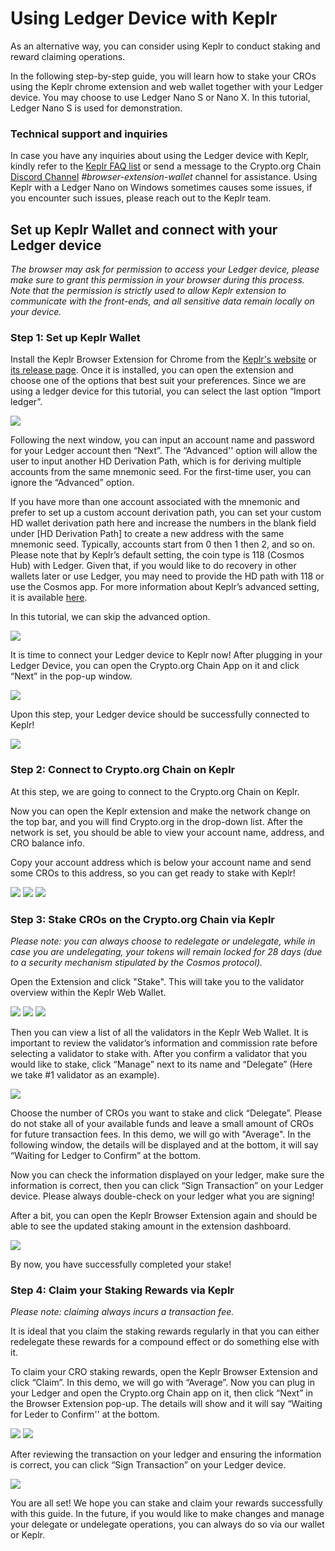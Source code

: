 # Using Ledger Device with Keplr 

As an alternative way, you can consider using Keplr to conduct staking and reward claiming operations. 

In the following step-by-step guide, you will learn how to stake your CROs using the Keplr chrome extension and web wallet together with your Ledger device. You may choose to use Ledger Nano S or Nano X. In this tutorial, Ledger Nano S is used for demonstration.

### Technical support and inquiries
In case you have any inquiries about using the Ledger device with Keplr, kindly refer to the [Keplr FAQ list](https://faq.keplr.app/) or send a message to the Crypto.org Chain [Discord Channel](https://discord.com/invite/pahqHz26q4) *#browser-extension-wallet* channel for assistance. Using Keplr with a Ledger Nano on Windows sometimes causes some issues, if you encounter such issues, please reach out to the Keplr team.

## Set up Keplr Wallet and connect with your Ledger device
*The browser may ask for permission to access your Ledger device, please make sure to grant this permission in your browser during this process. Note that the permission is strictly used to allow Keplr extension to communicate with the front-ends, and all sensitive data remain locally on your device.*

### Step 1: Set up Keplr Wallet
Install the Keplr Browser Extension for Chrome from the [Keplr's website](https://www.keplr.app/) or [its release page](https://github.com/chainapsis/keplr-extension/releases). Once it is installed, you can open the extension and choose one of the options that best suit your preferences. Since we are using a ledger device for this tutorial, you can select the last option “Import ledger”.

<img src="./assets/keplr_wallet/s1-1.png" />

Following the next window, you can input an account name and password for your Ledger account then “Next”. The “Advanced'' option will allow the user to input another HD Derivation Path, which is for deriving multiple accounts from the same mnemonic seed. For the first-time user, you can ignore the “Advanced” option. 

If you have more than one account associated with the mnemonic and prefer to set up a custom account derivation path, you can set your custom HD wallet derivation path here and increase the numbers in the blank field under [HD Derivation Path] to create a new address with the same mnemonic seed. Typically, accounts start from 0 then 1 then 2, and so on. Please note that by Keplr’s default setting, the coin type is 118 (Cosmos Hub) with Ledger. Given that, if you would like to do recovery in other wallets later or use Ledger, you may need to provide the HD path with 118 or use the Cosmos app. For more information about Keplr’s advanced setting, it is available [here](https://faq.keplr.app/). 

In this tutorial, we can skip the advanced option.

<img src="./assets/keplr_wallet/s1-2.png" />

It is time to connect your Ledger device to Keplr now! After plugging in your Ledger Device, you can open the Crypto.org Chain App on it and click “Next” in the pop-up window. 

<img src="./assets/keplr_wallet/s1-3.png" />

Upon this step, your Ledger device should be successfully connected to Keplr!

<img src="./assets/keplr_wallet/s1-4.png" />


### Step 2: Connect to Crypto.org Chain on Keplr

At this step, we are going to connect to the Crypto.org Chain on Keplr.

Now you can open the Keplr extension and make the network change on the top bar, and you will find Crypto.org in the drop-down list. After the network is set, you should be able to view your account name, address, and CRO balance info. 

Copy your account address which is below your account name and send some CROs to this address, so you can get ready to stake with Keplr! 

<img src="./assets/keplr_wallet/s2-1.png" />
<img src="./assets/keplr_wallet/s2-2.png" />
<img src="./assets/keplr_wallet/s2-3.png" />

### Step 3: Stake CROs on the Crypto.org Chain via Keplr 

*Please note: you can always choose to redelegate or undelegate, while in case you are undelegating, your tokens will remain locked for 28 days (due to a security mechanism stipulated by the Cosmos protocol).*

Open the Extension and click "Stake". This will take you to the validator overview within the Keplr Web Wallet.

<img src="./assets/keplr_wallet/s3-1.png" />
<img src="./assets/keplr_wallet/s3-2.png" />
<img src="./assets/keplr_wallet/s3-3.png" />

Then you can view a list of all the validators in the Keplr Web Wallet. It is important to review the validator’s information and commission rate before selecting a validator to stake with. After you confirm a validator that you would like to stake, click “Manage” next to its name and “Delegate” (Here we take #1 validator as an example).

<img src="./assets/keplr_wallet/s3-4.png" />

Choose the number of CROs you want to stake and click “Delegate”. Please do not stake all of your available funds and leave a small amount of CROs for future transaction fees. In this demo, we will go with "Average". In the following window, the details will be displayed and at the bottom, it will say “Waiting for Ledger to Confirm” at the bottom.

Now you can check the information displayed on your ledger, make sure the information is correct, then you can click “Sign Transaction” on your Ledger device.
Please always double-check on your ledger what you are signing!

After a bit, you can open the Keplr Browser Extension again and should be able to see the updated staking amount in the extension dashboard. 

<img src="./assets/keplr_wallet/s3-5.png" />

By now, you have successfully completed your stake! 


### Step 4: Claim your Staking Rewards via Keplr 
*Please note: claiming always incurs a transaction fee.*

It is ideal that you claim the staking rewards regularly in that you can either redelegate these rewards for a compound effect or do something else with it. 

To claim your CRO staking rewards, open the Keplr Browser Extension and click “Claim”. In this demo, we will go with “Average”. 
Now you can plug in your Ledger and open the Crypto.org Chain app on it, then click “Next” in the Browser Extension pop-up. The details will show and it will say “Waiting for Leder to Confirm'' at the bottom.

<img src="./assets/keplr_wallet/s4-1.png" />
<img src="./assets/keplr_wallet/s4-2.png" />

After reviewing the transaction on your ledger and ensuring the information is correct, you can click “Sign Transaction” on your Ledger device.

<img src="./assets/keplr_wallet/s4-3.png" />

You are all set! We hope you can stake and claim your rewards successfully with this guide. In the future, if you would like to make changes and manage your delegate or undelegate operations, you can always do so via our wallet or Keplr.
